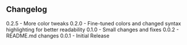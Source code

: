 ## Changelog

0.2.5 - More color tweaks
0.2.0 - Fine-tuned colors and changed syntax highlighting for better readability
0.1.0 - Small changes and fixes
0.0.2 - README.md changes
0.0.1 - Initial Release
